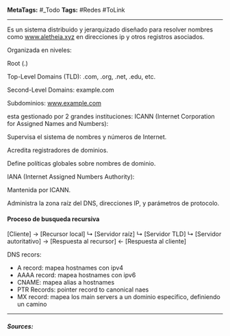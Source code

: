 **MetaTags:** #_Todo
**Tags:** #Redes  #ToLink 
- - -

Es un sistema distribuido y jerarquizado diseñado para resolver nombres como www.aletheia.xyz en direcciones ip y otros registros asociados.


Organizada en niveles:

Root (.)

Top-Level Domains (TLD): .com, .org, .net, .edu, etc.

Second-Level Domains: example.com

Subdominios: www.example.com

esta gestionado por 2 grandes instituciones:
ICANN (Internet Corporation for Assigned Names and Numbers):

Supervisa el sistema de nombres y números de Internet.

Acredita registradores de dominios.

Define políticas globales sobre nombres de dominio.

IANA (Internet Assigned Numbers Authority):

Mantenida por ICANN.

Administra la zona raíz del DNS, direcciones IP, y parámetros de protocolo.

#### Proceso de busqueda recursiva
[Cliente] → [Recursor local]
           ↳ [Servidor raíz]
               ↳ [Servidor TLD]
                   ↳ [Servidor autoritativo]
                       → [Respuesta al recursor]
           ← [Respuesta al cliente]


DNS recors:
- A record: mapea hostnames con ipv4
- AAAA record: mapea hostnames con ipv6
- CNAME: mapea alias a hostnames
- PTR Records: pointer record to canonical naes
- MX record: mapea los main servers a un dominio especifico, definiendo un camino
- - - 
#### ***Sources:***